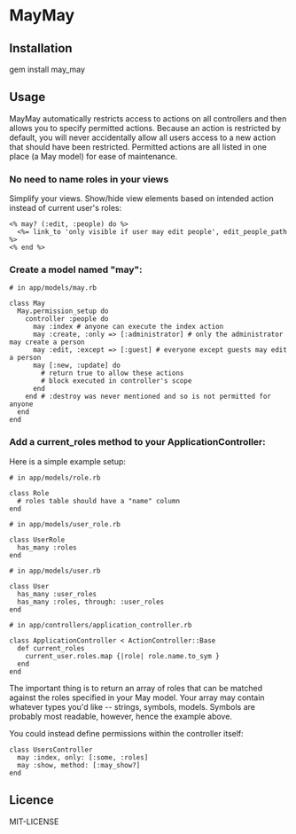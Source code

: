 # MayMay

## Installation

gem install may_may

## Usage

MayMay automatically restricts access to actions on all controllers and then allows you to specify
permitted actions. Because an action is restricted by default, you will never accidentally allow all
users access to a new action that should have been restricted. Permitted actions are all listed in
one place (a May model) for ease of maintenance.

### No need to name roles in your views

Simplify your views. Show/hide view elements based on intended action instead of current user's roles:

    <% may? (:edit, :people) do %>
      <%= link_to 'only visible if user may edit people', edit_people_path %>
    <% end %>

### 
### Create a model named "may":

    # in app/models/may.rb

    class May
      May.permission_setup do
        controller :people do
          may :index # anyone can execute the index action
          may :create, :only => [:administrator] # only the administrator may create a person
          may :edit, :except => [:guest] # everyone except guests may edit a person
          may [:new, :update] do
            # return true to allow these actions
            # block executed in controller's scope
          end
        end # :destroy was never mentioned and so is not permitted for anyone
      end
    end

### Add a current_roles method to your ApplicationController:

Here is a simple example setup:

    # in app/models/role.rb

    class Role
      # roles table should have a "name" column
    end

    # in app/models/user_role.rb

    class UserRole
      has_many :roles
    end

    # in app/models/user.rb

    class User
      has_many :user_roles
      has_many :roles, through: :user_roles
    end

    # in app/controllers/application_controller.rb

    class ApplicationController < ActionController::Base
      def current_roles
        current_user.roles.map {|role| role.name.to_sym }
      end
    end

The important thing is to return an array of roles that can be matched against the roles specified in
your May model. Your array may contain whatever types you'd like -- strings, symbols, models. Symbols
are probably most readable, however, hence the example above.

You could instead define permissions within the controller itself:

    class UsersController
      may :index, only: [:some, :roles]
      may :show, method: [:may_show?]
    end

## Licence

MIT-LICENSE
